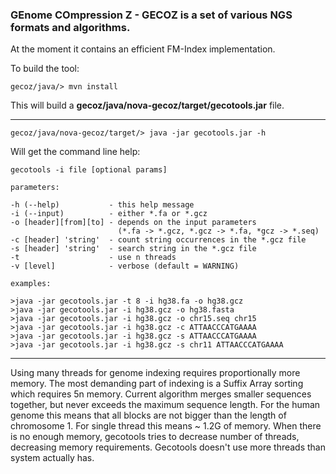 ### **GE**nome **CO**mpression **Z** - **GECOZ** is a set of various NGS formats and algorithms.

At the moment it contains an efficient FM-Index implementation.  

To build the tool:
```
gecoz/java/> mvn install
```
This will build a **gecoz/java/nova-gecoz/target/gecotools.jar** file.
___
```
gecoz/java/nova-gecoz/target/> java -jar gecotools.jar -h
```
Will get the command line help:
```
gecotools -i file [optional params]

parameters:

-h (--help)           - this help message
-i (--input)          - either *.fa or *.gcz
-o [header][from][to] - depends on the input parameters
                        (*.fa -> *.gcz, *.gcz -> *.fa, *gcz -> *.seq)
-c [header] 'string'  - count string occurrences in the *.gcz file
-s [header] 'string'  - search string in the *.gcz file
-t                    - use n threads
-v [level]            - verbose (default = WARNING)

examples:

>java -jar gecotools.jar -t 8 -i hg38.fa -o hg38.gcz
>java -jar gecotools.jar -i hg38.gcz -o hg38.fasta
>java -jar gecotools.jar -i hg38.gcz -o chr15.seq chr15
>java -jar gecotools.jar -i hg38.gcz -c ATTAACCCATGAAAA
>java -jar gecotools.jar -i hg38.gcz -s ATTAACCCATGAAAA
>java -jar gecotools.jar -i hg38.gcz -s chr11 ATTAACCCATGAAAA
```
___
Using many threads for genome indexing requires proportionally more memory.
The most demanding part of indexing is a Suffix Array sorting which requires 5n memory.
Current algorithm merges smaller sequences together, but never exceeds the maximum sequence length.
For the human genome this means that all blocks are not bigger than the length of chromosome 1.
For single thread this means ~ 1.2G of memory.
When there is no enough memory, gecotools tries to decrease number of threads, decreasing memory requirements.
Gecotools doesn't use more threads than system actually has.
